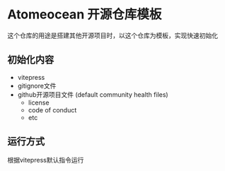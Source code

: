 # Atomeocean 开源仓库模板

这个仓库的用途是搭建其他开源项目时，以这个仓库为模板，实现快速初始化

## 初始化内容

- vitepress
- gitignore文件
- github开源项目文件 (default community health files)
  - license
  - code of conduct
  - etc

## 运行方式

根据vitepress默认指令运行